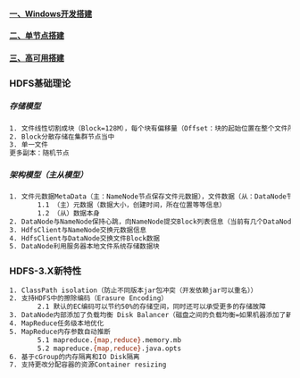#### [一、Windows开发搭建][3]
#### [二、单节点搭建][1]
#### [三、高可用搭建][2]

### HDFS基础理论
##### 存储模型
```bash
1. 文件线性切割成块（Block=128M），每个块有偏移量（Offset：块的起始位置在整个文件所在的位置），整个文件就是一个Byte数组
2. Block分散存储在集群节点当中
3. 单一文件
更多副本：随机节点
```

##### 架构模型（主从模型）
```bash
1. 文件元数据MetaData（主：NameNode节点保存文件元数据），文件数据（从：DataNode节点保存文件Block数据）
       1.1 （主）元数据（数据大小，创建时间，所在位置等等信息）
       1.2 （从）数据本身
2. DataNode与NameNode保持心跳，向NameNode提交Block列表信息（当前有几个DataNode可用）  
3. HdfsClient与NameNode交换元数据信息
4. HdfsClient与DataNode交换文件Block数据
5. DataNode利用服务器本地文件系统存储数据块
```

### HDFS-3.X新特性
```bash
1. ClassPath isolation（防止不同版本jar包冲突（开发依赖jar可以重名））
2. 支持HDFS中的擦除编码（Erasure Encoding）
       2.1 默认的EC编码可以节约50%的存储空间，同时还可以承受更多的存储故障
3. DataNode内部添加了负载均衡 Disk Balancer（磁盘之间的负载均衡=如果机器添加了新的硬盘，Disk Balancer会自动将数据均衡到新硬盘上来） 
4. MapReduce任务级本地优化
5. MapReduce内存参数自动推断
       5.1 mapreduce.{map,reduce}.memory.mb
       5.2 mapreduce.{map,reduce}.java.opts
6. 基于cGroup的内存隔离和IO Disk隔离
7. 支持更改分配容器的资源Container resizing                 
             
```
[1]: https://github.com/firechiang/hadoop-test/tree/master/hdfs/docs/1-setup-single-node.md
[2]: https://github.com/firechiang/hadoop-test/tree/master/hdfs/docs/2-setup-cluster-node.md
[3]: https://github.com/firechiang/hadoop-test/tree/master/hdfs/docs/windows-single-node.md


















